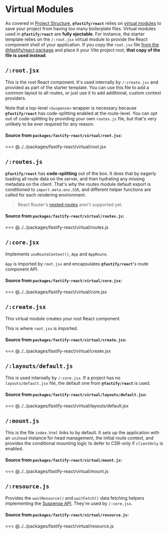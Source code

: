 # Virtual Modules

As covered in [Project Structure](/react/project-structure#smart-links), **`@fastify/react`** relies on [virtual modules](https://github.com/rollup/plugins/tree/master/packages/virtual) to save your project from having too many boilerplate files. Virtual modules used in **`@fastify/react`** are **fully ejectable**. For instance, the starter template relies on the `/:root.jsx` virtual module to provide the React component shell of your application. If you copy the `root.jsx` file [from the @fastify/react package](https://github.com/fastify/fastify-vite/blob/main/packages/fastify-react/virtual/root.jsx) and place it your Vite project root, **that copy of the file is used instead**.

## `/:root.jsx`

This is the root React component. It's used internally by `/:create.jsx` and provided as part of the starter template. You can use this file to add a common layout to all routes, or just use it to add additional, custom context providers.

Note that a top-level `<Suspense>` wrapper is necessary because **`@fastify/react`** has code-splitting enabled at the route-level. You can opt out of code-splitting by providing your own `routes.js` file, but that's very unlikely to be ever required for any reason.

#### Source from `packages/fastify-react/virtual/root.jsx`:

<<< @../../packages/fastify-react/virtual/root.jsx

## `/:routes.js`

**`@fastify/react`** has **code-splitting** out of the box. It does that by eagerly loading all route data on the server, and then hydrating any missing metadata on the client. That's why the routes module default export is conditioned to `import.meta.env.SSR`, and different helper functions are called for each rendering environment.

> React Router's [nested routes](https://reactrouter.com/docs/en/v6/getting-started/concepts#nested-routes) aren't supported yet.


#### Source from `packages/fastify-react/virtual/routes.js`:

<<< @../../packages/fastify-react/virtual/routes.js

## `/:core.jsx`

Implements `useRouteContext()`, `App` and `AppRoute`. 

`App` is imported by `root.jsx` and encapsulates **`@fastify/react`**'s route component API.

#### Source from `packages/fastify-react/virtual/core.jsx`:

<<< @../../packages/fastify-react/virtual/core.jsx

## `/:create.jsx`

This virtual module creates your root React component. 

This is where `root.jsx` is imported.

#### Source from `packages/fastify-react/virtual/create.jsx`:

<<< @../../packages/fastify-react/virtual/create.jsx

## `/:layouts/default.js`

This is used internally by `/:core.jsx`. If a project has no `layouts/default.jsx` file, the default one from **`@fastify/react`** is used.

#### Source from `packages/fastify-react/virtual/layouts/default.jsx`:

<<< @../../packages/fastify-react/virtual/layouts/default.jsx

## `/:mount.js`

This is the file `index.html` links to by default. It sets up the application with an `unihead` instance for head management, the initial route context, and provides the conditional mounting logic to defer to CSR-only if `clientOnly` is enabled.

#### Source from `packages/fastify-react/virtual/mount.js`:

<<< @../../packages/fastify-react/virtual/mount.js

## `/:resource.js`

Provides the `waitResource()` and `waitFetch()` data fetching helpers implementing the [Suspense API](https://17.reactjs.org/docs/concurrent-mode-suspense.html). They're used by `/:core.jsx`.

#### Source from `packages/fastify-react/virtual/resource.js`:

<<< @../../packages/fastify-react/virtual/resource.js
